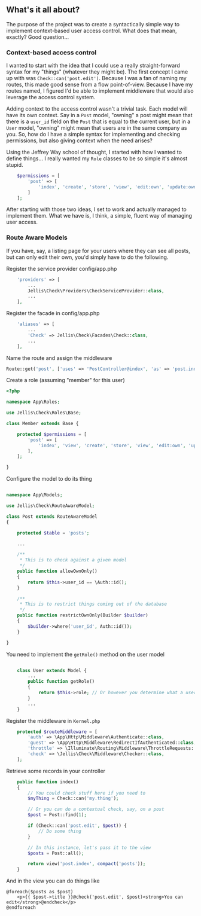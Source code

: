 ## What's it all about?

The purpose of the project was to create a syntactically simple way to implement context-based user access control. What does that mean, exactly? Good question...

### Context-based access control

I wanted to start with the idea that I could use a really straight-forward syntax for my "things" (whatever they might be). The first concept I came up with was `Check::can('post.edit')`. Because I was a fan of naming my routes, this made good sense from a flow point-of-view. Because I have my routes named, I figured I'd be able to implement middleware that would also leverage the access control system.

Adding context to the access control wasn't a trivial task. Each model will have its own context. Say in a `Post` model, "owning" a post might mean that there is a `user_id` field on the `Post` that is equal to the current user, but in a `User` model, "owning" might mean that users are in the same company as you. So, how do I have a simple syntax for implementing and checking permissions, but also giving context when the need arises?

Using the Jeffrey Way school of thought, I started with how I wanted to define things... I really wanted my `Role` classes to be so simple it's almost stupid.

```php
    $permissions = [
        'post' => [
            'index', 'create', 'store', 'view', 'edit:own', 'update:own',
        ]
    ];
```

After starting with those two ideas, I set to work and actually managed to implement them. What we have is, I think, a simple, fluent way of managing user access.

### Route Aware Models

If you have, say, a listing page for your users where they can see all posts, but can only edit their own, you'd simply have to do the following.

Register the service provider config/app.php
```php
    'providers' => [
        ...
        Jellis\Check\Providers\CheckServiceProvider::class,
        ...
    ],
```

Register the facade in config/app.php
```php
    'aliases' => [
        ...
        'Check' => Jellis\Check\Facades\Check::class,
        ...
    ],
```

Name the route and assign the middleware
```php
Route::get('post', ['uses' => 'PostController@index', 'as' => 'post.index', 'middleware' => 'check']);
```

Create a role (assuming "member" for this user)
```php
<?php

namespace App\Roles;

use Jellis\Check\Roles\Base;

class Member extends Base {

    protected $permissions = [
        'post' => [
            'index', 'view', 'create', 'store', 'view', 'edit:own', 'update:own',
        ],
    ];

}
```

Configure the model to do its thing
```php

namespace App\Models;

use Jellis\Check\RouteAwareModel;

class Post extends RouteAwareModel
{

    protected $table = 'posts';

    ...

    /**
     * This is to check against a given model
     */
    public function allowOwnOnly()
    {
        return $this->user_id == \Auth::id();
    }

    /**
     * This is to restrict things coming out of the database
     */
    public function restrictOwnOnly(Builder $builder)
    {
        $builder->where('user_id', Auth::id());
    }

}
```

You need to implement the `getRole()` method on the user model
```php

    class User extends Model {
        ...
        public function getRole()
        {
            return $this->role; // Or however you determine what a user's role is right now
        }
        ...
    }
```

Register the middleware in `Kernel.php`
```php
    protected $routeMiddleware = [
        'auth' => \App\Http\Middleware\Authenticate::class,
        'guest' => \App\Http\Middleware\RedirectIfAuthenticated::class,
        'throttle' => \Illuminate\Routing\Middleware\ThrottleRequests::class,
        'check' => \Jellis\Check\Middleware\Checker::class,
    ];
```

Retrieve some records in your controller
```php
    public function index()
    {
        // You could check stuff here if you need to
        $myThing = Check::can('my.thing');

        // Or you can do a contextual check, say, on a post
        $post = Post::find(1);

        if (Check::can('post.edit', $post)) {
            // Do some thing
        }

        // In this instance, let's pass it to the view
        $posts = Post::all();

        return view('post.index', compact('posts'));
    }
```

And in the view you can do things like
```twig
@foreach($posts as $post)
    <p>{{ $post->title }}@check('post.edit', $post)<strong>You can edit</strong>@endcheck</p>
@endforeach
```